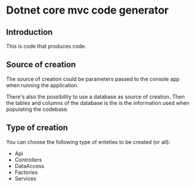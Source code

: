 # Dotnet core mvc code generator 

## Introduction
This is code that produces code.  

## Source of creation 

The source of creation could be parameters passed to the console app when running the application. 

There's also the possibility to use a database as source of creation. Then the tables and columns of the database is the is the information used when populating the codebase. 

## Type of creation 

You can choose the following type of enteties to be created (or all): 

 - Api 
 - Controllers 
 - DataAccess 
 - Factories 
 - Services
